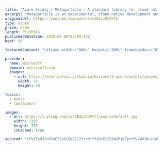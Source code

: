 ```yaml
---
title: "Azure Friday | Metaparticle - A standard library for cloud-native applications on Kubernetes"
excerpt: "Metaparticle is an experimental, cloud-native development environment for democratizing and simplifying the development of reliable distributed applications. It uses a code-first approach, so developers can describe the composite nature of their application with easy to apply patterns and practices to"
originalUrl: https://youtube.com/watch?v=2B3LzUV9YlI
type: video
price: Free
length: PT15M34S
publishedDateTime: 2018-04-06T23:04:43Z
heat: 50

featuredContent: "<iframe width=\"800\" height=\"500\" frameborder=\"0\" src=\"https://www.youtube.com/embed/2B3LzUV9YlI\" allow=\"accelerometer; autoplay; encrypted-media; gyroscope; picture-in-picture\" allowfullscreen></iframe>"

provider:
  name: Microsoft
  domain: microsoft.com
  images:
    - url: https://smartableai.github.io/microsoft-azure/assets/images/organizations/microsoft.com-50x50.jpg
      width: 50
      height: 50

topics:
  - Azure
  - Containers

images:
  - url: https://i.ytimg.com/vi/2B3LzUV9YlI/maxresdefault.jpg
    width: 1280
    height: 720
    isCached: true

secured: "tFNiToHJSb6RGEZCeXiEqZ212Y+rNjYfsbrEt202WGPjeFpzr5V74VJNue+a9ley4WJTUu0cqrEbKyW5d7VIxomRTYOLiywablo+jitRrGOJAeQ3FvbxQaMZTfT+dJ1yYZTP3wCoZMU2DAfHCYu7V17WnRIeCkYBBZvetlCPFrxJ9s61d7qDN82pyvwduwONKSTXeFLnBQwkYN19RKULDdSVwS+lmkjhOpmXnpotzyPSmSkwoqLcM6+2trydAPVGI5oD6rsO0U6csMqcYnr5HCvlvDRXddkye634inihD1l+c/+wIV1wGOSNWqpmnUMr0FJJsGnt9b5MJHqauCUmSywbEXgS8ZZ/wIy+uZXVXw7HCqHfEeyLcLj45VHO3JY3bOdrxzXARjhaiWtuNb7HyceeqsWG1woVyGYVvrWCVWU=;FUtW5QiK21mHvBR84CkEeA=="
---
```


